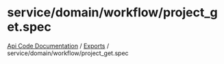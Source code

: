# service/domain/workflow/project\_get.spec
 
[Api Code Documentation](../README.md) / [Exports](../modules.md) / service/domain/workflow/project\_get.spec
